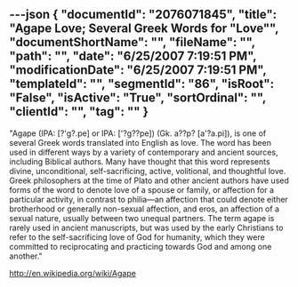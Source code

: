 ---json
{
  "documentId": "2076071845",
  "title": "Agape Love; Several Greek Words for &quot;Love&quot;",
  "documentShortName": "",
  "fileName": "",
  "path": "",
  "date": "6/25/2007 7:19:51 PM",
  "modificationDate": "6/25/2007 7:19:51 PM",
  "templateId": "",
  "segmentId": "86",
  "isRoot": "False",
  "isActive": "True",
  "sortOrdinal": "",
  "clientId": "",
  "tag": ""
}
---

&quot;Agape (IPA: [?'g?.pe] or IPA: ['?g??pe]) (Gk. a??p? [a'?a.pi]), is one of several Greek words translated into English as love. The word has been used in different ways by a variety of contemporary and ancient sources, including Biblical authors. Many have thought that this word represents divine, unconditional, self-sacrificing, active, volitional, and thoughtful love. Greek philosophers at the time of Plato and other ancient authors have used forms of the word to denote love of a spouse or family, or affection for a particular activity, in contrast to philia—an affection that could denote either brotherhood or generally non-sexual affection, and eros, an affection of a sexual nature, usually between two unequal partners. The term agape is rarely used in ancient manuscripts, but was used by the early Christians to refer to the self-sacrificing love of God for humanity, which they were committed to reciprocating and practicing towards God and among one another.&quot;

http://en.wikipedia.org/wiki/Agape
